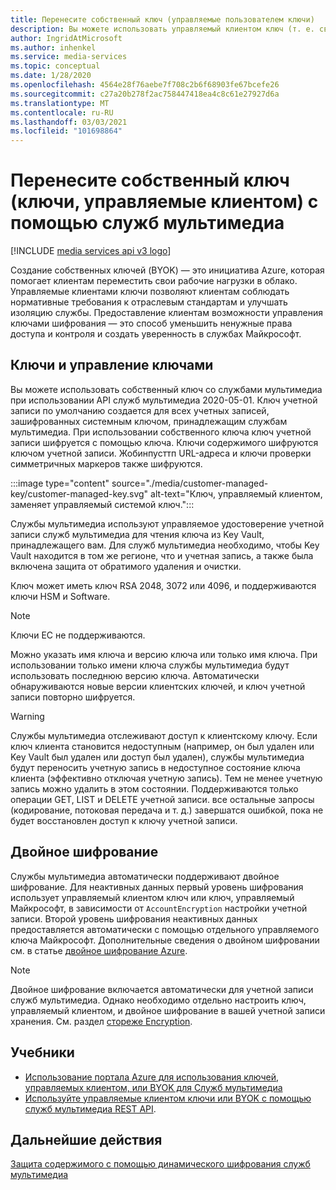 ```yaml
---
title: Перенесите собственный ключ (управляемые пользователем ключи)
description: Вы можете использовать управляемый клиентом ключ (т. е. свой собственный ключ) со службами мультимедиа.
author: IngridAtMicrosoft
ms.author: inhenkel
ms.service: media-services
ms.topic: conceptual
ms.date: 1/28/2020
ms.openlocfilehash: 4564e28f76aebe7f708c2b6f68903fe67bcefe26
ms.sourcegitcommit: c27a20b278f2ac758447418ea4c8c61e27927d6a
ms.translationtype: MT
ms.contentlocale: ru-RU
ms.lasthandoff: 03/03/2021
ms.locfileid: "101698864"
---
```

# <a name="bring-your-own-key-customer-managed-keys-with-media-services"></a>Перенесите собственный ключ (ключи, управляемые клиентом) с помощью служб мультимедиа

[!INCLUDE [media services api v3 logo](./includes/v3-hr.md)]

Создание собственных ключей (BYOK) — это инициатива Azure, которая помогает клиентам переместить свои рабочие нагрузки в облако. Управляемые клиентами ключи позволяют клиентам соблюдать нормативные требования к отраслевым стандартам и улучшать изоляцию службы. Предоставление клиентам возможности управления ключами шифрования — это способ уменьшить ненужные права доступа и контроля и создать уверенность в службах Майкрософт.

## <a name="keys-and-key-management"></a>Ключи и управление ключами

Вы можете использовать собственный ключ со службами мультимедиа при использовании API служб мультимедиа 2020-05-01. Ключ учетной записи по умолчанию создается для всех учетных записей, зашифрованных системным ключом, принадлежащим службам мультимедиа. При использовании собственного ключа ключ учетной записи шифруется с помощью ключа. Ключи содержимого шифруются ключом учетной записи. Жобинпусттп URL-адреса и ключи проверки симметричных маркеров также шифруются.

:::image type="content" source="./media/customer-managed-key/customer-managed-key.svg" alt-text="Ключ, управляемый клиентом, заменяет управляемый системой ключ.":::

Службы мультимедиа используют управляемое удостоверение учетной записи служб мультимедиа для чтения ключа из Key Vault, принадлежащего вам. Для служб мультимедиа необходимо, чтобы Key Vault находится в том же регионе, что и учетная запись, а также была включена защита от обратимого удаления и очистки.

Ключ может иметь ключ RSA 2048, 3072 или 4096, и поддерживаются ключи HSM и Software.

> [!NOTE]
> Ключи EC не поддерживаются.

Можно указать имя ключа и версию ключа или только имя ключа. При использовании только имени ключа службы мультимедиа будут использовать последнюю версию ключа. Автоматически обнаруживаются новые версии клиентских ключей, и ключ учетной записи повторно шифруется.

> [!WARNING]
> Службы мультимедиа отслеживают доступ к клиентскому ключу. Если ключ клиента становится недоступным (например, он был удален или Key Vault был удален или доступ был удален), службы мультимедиа будут переносить учетную запись в недоступное состояние ключа клиента (эффективно отключая учетную запись). Тем не менее учетную запись можно удалить в этом состоянии. Поддерживаются только операции GET, LIST и DELETE учетной записи. все остальные запросы (кодирование, потоковая передача и т. д.) завершатся ошибкой, пока не будет восстановлен доступ к ключу учетной записи.

## <a name="double-encryption"></a>Двойное шифрование

Службы мультимедиа автоматически поддерживают двойное шифрование. Для неактивных данных первый уровень шифрования использует управляемый клиентом ключ или ключ, управляемый Майкрософт, в зависимости от `AccountEncryption` настройки учетной записи.  Второй уровень шифрования неактивных данных предоставляется автоматически с помощью отдельного управляемого ключа Майкрософт. Дополнительные сведения о двойном шифровании см. в статье [двойное шифрование Azure](../../security/fundamentals/double-encryption.md).

> [!NOTE]
> Двойное шифрование включается автоматически для учетной записи служб мультимедиа. Однако необходимо отдельно настроить ключ, управляемый клиентом, и двойное шифрование в вашей учетной записи хранения. См. раздел [стореже Encryption](../../storage/common/storage-service-encryption.md).

## <a name="tutorials"></a>Учебники

- [Использование портала Azure для использования ключей, управляемых клиентом, или BYOK для Служб мультимедиа](tutorial-byok-portal.md)
- [Используйте управляемые клиентом ключи или BYOK с помощью служб мультимедиа REST API](tutorial-byok-postman.md).

## <a name="next-steps"></a>Дальнейшие действия

[Защита содержимого с помощью динамического шифрования служб мультимедиа](content-protection-overview.md)